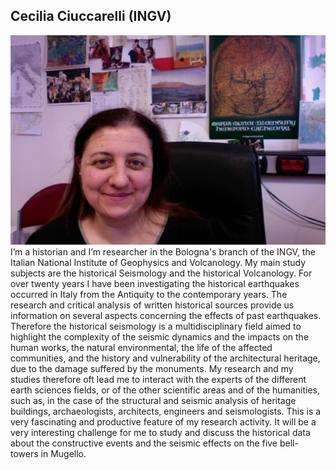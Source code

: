 ## Cecilia Ciuccarelli (INGV)

![Cecilia](images/Cecilia_foto.jpg)
I’m a historian and I’m researcher in the Bologna's branch of the INGV, the Italian National Institute of Geophysics and Volcanology. My main study subjects are the historical Seismology and the historical Volcanology. For over twenty years I have been investigating the historical earthquakes occurred in Italy from the Antiquity to the contemporary years. 
The research and critical analysis of written historical sources provide us information on several aspects concerning the effects of past earthquakes. Therefore the historical seismology is a multidisciplinary field aimed to highlight the complexity of the seismic dynamics and the impacts on the human works, the natural environmental, the life of the affected communities, and the history and vulnerability of the architectural heritage, due to the damage suffered by the monuments. My research and my studies therefore oft lead me to interact with the experts of the different earth sciences fields, or of the other scientific areas and of the humanities, such as, in the case of the structural and seismic analysis of heritage buildings, archaeologists, architects, engineers and seismologists. This is a very fascinating and productive feature of my research activity. It will be a very interesting challenge for me to study and discuss the historical data about the constructive events and the seismic effects on the five bell-towers in Mugello. 


